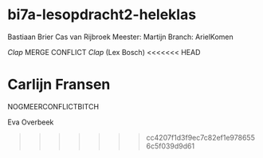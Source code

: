# bi7a-lesopdracht2-heleklas
Bastiaan Brier
Cas van Rijbroek
Meester: Martijn
Branch: ArielKomen 


*Clap* MERGE CONFLICT *Clap* (Lex Bosch)
<<<<<<< HEAD

Carlijn Fransen
=======
NOGMEERCONFLICTBITCH

Eva Overbeek
>>>>>>> cc4207f1d3f9ec7c82ef1e9786556c5f039d9d61
